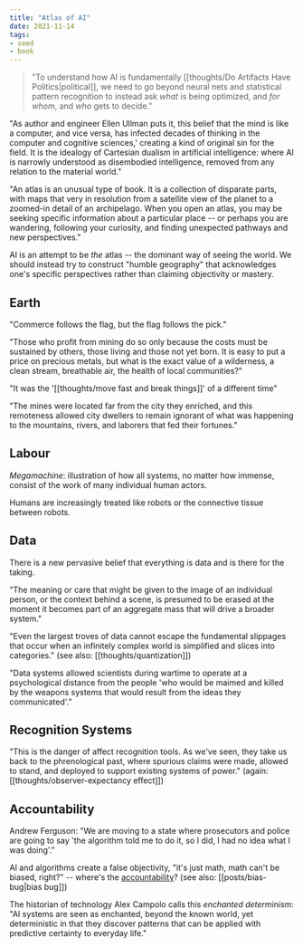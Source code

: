 ```yaml
---
title: "Atlas of AI"
date: 2021-11-14
tags:
- seed
- book
---
```


> "To understand how AI is fundamentally [[thoughts/Do Artifacts Have Politics|political]], we need to go beyond neural nets and statistical pattern recognition to instead ask *what* is being optimized, and *for whom*, and *who* gets to decide."

"As author and engineer Ellen Ullman puts it, this belief that the mind is like a computer, and vice versa, has infected decades of thinking in the computer and cognitive sciences,' creating a kind of original sin for the field. It is the idealogy of Cartesian dualism in artificial intelligence: where AI is narrowly understood as disembodied intelligence, removed from any relation to the material world."

"An atlas is an unusual type of book. It is a collection of disparate parts, with maps that very in resolution from a satellite view of the planet to a zoomed-in detail of an archipelago. When you open an atlas, you may be seeking specific information about a particular place -- or perhaps you are wandering, following your curiosity, and finding unexpected pathways and new perspectives."

AI is an attempt to be *the* atlas -- the dominant way of seeing the world. We should instead try to construct "humble geography" that acknowledges one's specific perspectives rather than claiming objectivity or mastery.

## Earth
"Commerce follows the flag, but the flag follows the pick."

"Those who profit from mining do so only because the costs must be sustained by others, those living and those not yet born. It is easy to put a price on precious metals, but what is the exact value of a wilderness, a clean stream, breathable air, the health of local communities?"

"It was the '[[thoughts/move fast and break things]]' of a different time"

"The mines were located far from the city they enriched, and this remoteness allowed city dwellers to remain ignorant of what was happening to the mountains, rivers, and laborers that fed their fortunes."

## Labour
*Megamachine*: illustration of how all systems, no matter how immense, consist of the work of many individual human actors.

Humans are increasingly treated like robots or the connective tissue between robots.

## Data
There is a new pervasive belief that everything is data and is there for the taking. 

"The meaning or care that might be given to the image of an individual person, or the context behind a scene, is presumed to be erased at the moment it becomes part of an aggregate mass that will drive a broader system."

"Even the largest troves of data cannot escape the fundamental slippages that occur when an infinitely complex world is simplified and slices into categories." (see also: [[thoughts/quantization]])

"Data systems allowed scientists during wartime to operate at a psychological distance from the people 'who would be maimed and killed by the weapons systems that would result from the ideas they communicated'."

## Recognition Systems
"This is the danger of affect recognition tools. As we've seen, they take us back to the phrenological past, where spurious claims were made, allowed to stand, and deployed to support existing systems of power." (again: [[thoughts/observer-expectancy effect]])

## Accountability
Andrew Ferguson: "We are moving to a state where prosecutors and police are going to say 'the algorithm told me to do it, so I did, I had no idea what I was doing'."

AI and algorithms create a false objectivity, "it's just math, math can't be biased, right?" -- where's the [accountability](thoughts/accountability.md)? (see also: [[posts/bias-bug|bias bug]])

The historian of technology Alex Campolo calls this *enchanted determinism*: "AI systems are seen as enchanted, beyond the known world, yet deterministic in that they discover patterns that can be applied with predictive certainty to everyday life."